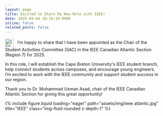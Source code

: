 ```yaml
---
layout: page
title: Excited to Share My New Role with IEEE!
date: 2025-04-04 18:18:18-0400
inline: false
related_posts: false
---
```

<p>
  <img src="https://www.ieee.org/content/dam/ieee-org/ieee/web/org/ieee-logo.png"
       alt="IEEE Logo"
       style="height: 28px; vertical-align: middle; margin-right: 8px;" />
I’m happy to share that I have been appointed as the Chair of the Student Activities Committee (SAC) in the IEEE Canadian Atlantic Section (Region 7) for 2025.

In this role, I will establish the Cape Breton University's IEEE student branch, help connect students across campuses, and encourage young engineers. I’m excited to work with the IEEE community and support student success in our region.

Thank you to Dr. Muhammad Usman Asad, chair of the IEEE Canadian Atlantic Section for giving this great opportunity!
</p>

<div class="row">
    <div class="col-sm mt-3 mt-md-0">
        {% include figure.liquid loading="eager" path="assets/img/ieee atlantic.jpg" title="IEEE" class="img-fluid rounded z-depth-1" %}
    </div>
